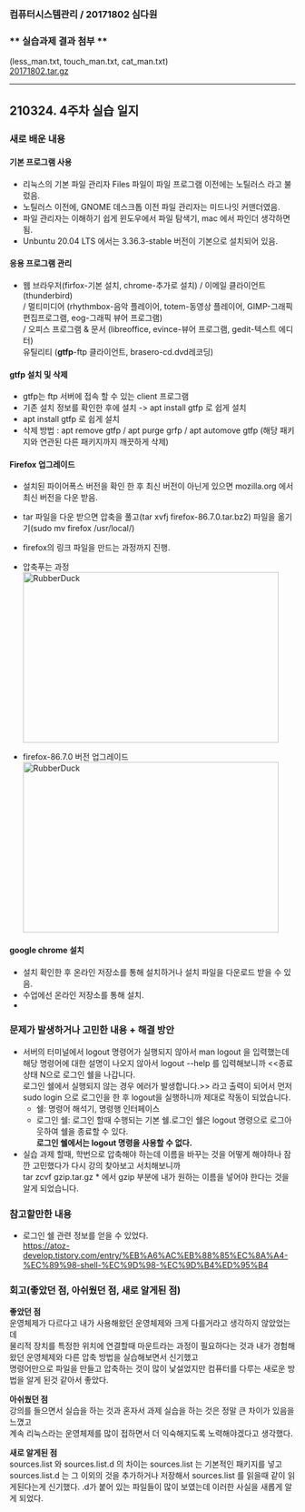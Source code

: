 ### 컴퓨터시스템관리 / 20171802 심다원

### ** **실습과제 결과 첨부** **   
  (less_man.txt, touch_man.txt, cat_man.txt)   
	[20171802.tar.gz](https://github.com/Plant-SimDawon/20171802-computer-system/files/6110205/20171802.tar.gz)  

---   

## 210324. 4주차 실습 일지


### **새로 배운 내용**
  
  #### 기본 프로그램 사용 ####  
  + 리눅스의 기본 파일 관리자 Files 파일이 파일 프로그램 이전에는 노틸러스 라고 불렀음.    
  + 노틸러스 이전에, GNOME 데스크톱 이전 파일 관리자는 미드나잇 커맨더였음.      
  + 파일 관리자는 이해하기 쉽게 윈도우에서 파일 탐색기, mac 에서 파인더 생각하면 됨.     
  + Unbuntu 20.04 LTS 에서는 3.36.3-stable 버전이 기본으로 설치되어 있음.    
  #### 응용 프로그램 관리 ####    
  + 웹 브라우저(firfox-기본 설치, chrome-추가로 설치) / 이메일 클라이언트 (thunderbird)    
    / 멀티미디어 (rhythmbox-음악 플레이어, totem-동영상 플레이어, GIMP-그래픽 편집프로그램, eog-그래픽 뷰어 프로그램)    
    / 오피스 프로그램 & 문서 (libreoffice, evince-뷰어 프로그램, gedit-텍스트 에디터)    
    유틸리티 (**gtfp**-ftp 클라이언트, brasero-cd.dvd레코딩)   
  #### gtfp 설치 및 삭제 ####     
  + gtfp는 ftp 서버에 접속 할 수 있는 client 프로그램   
  + 기존 설치 정보를 확인한 후에 설치 -> apt install gtfp 로 쉽게 설치   
  + apt install gtfp 로 쉽게 설치    
  + 삭제 방법 : apt remove gtfp / apt purge grfp / apt automove gtfp (해당 패키지와 연관된 다른 패키지까지 깨끗하게 삭제)    
  #### Firefox 업그레이드 ####     
  + 설치된 파이어폭스 버전을 확인 한 후 최신 버전이 아닌게 있으면 mozilla.org 에서 최신 버전을 다운 받음.    
  + tar 파일을 다운 받으면 압축을 풀고(tar xvfj firefox-86.7.0.tar.bz2) 파일을 옮기기(sudo mv firefox /usr/local/)    
  + firefox의 링크 파일을 만드는 과정까지 진행.
  
  + 압축푸는 과정      
  <img src="https://user-images.githubusercontent.com/79961001/112207549-9b934f80-8c5a-11eb-9fbc-9b4ef4416ef7.png" width="450px" height="300px" title="px(픽셀) 크기 설정" alt="RubberDuck"></img><br/>    
   
  + firefox-86.7.0 버전 업그레이드     
  <img src="https://user-images.githubusercontent.com/79961001/112207797-ec0aad00-8c5a-11eb-906f-6c3a502fa3e0.png" width="450px" height="300px" title="px(픽셀) 크기 설정" alt="RubberDuck"></img><br/>
  
  
  
  #### google chrome 설치 ####
  + 설치 확인한 후 온라인 저장소를 통해 설치하거나 설치 파일을 다운로드 받을 수 있음.
  + 수업에선 온라인 저장소를 통해 설치. 
  + 
    
    
### **문제가 발생하거나 고민한 내용 + 해결 방안**  


  + 서버의 터미널에서 logout 명령어가 실행되지 않아서 man logout 을 입력했는데
    해당 명령어에 대한 설명이 나오지 않아서 logout --help 를 입력해보니까 <<종료 상태 N으로 로그인 쉘을 나갑니다.   
    로그인 쉘에서 실행되지 않는 경우 에러가 발생합니다.>> 라고 출력이 되어서 먼저 sudo login 으로 로그인을 한 후 
    logout을 실행하니까 제대로 작동이 되었습니다. 
    * 쉘: 명령어 해석기, 명령행 인터페이스
    * 로그인 쉘: 로그인 할때 수행되는 기본 쉘.로그인 쉘은 logout 명령으로 로그아웃하여 쉘을 종료할 수 있다.   
      **로그인 쉘에서는 logout 명령을 사용할 수 없다.**
  + 실습 과제 할때, 학번으로 압축해야 하는데 이름을 바꾸는 것을 어떻게 해야하나 잠깐 고민했다가
    다시 강의 찾아보고 서치해보니까   
    tar zcvf gzip.tar.gz * 에서 gzip 부분에 내가 원하는 이름을 넣어야 한다는 것을 알게 되었습니다.   




### **참고할만한 내용**   
  + 로그인 쉘 관련 정보를 얻을 수 있었다.  
  https://atoz-develop.tistory.com/entry/%EB%A6%AC%EB%88%85%EC%8A%A4-%EC%89%98-shell-%EC%9D%98-%EC%9D%B4%ED%95%B4

### **회고(좋았던 점, 아쉬웠던 점, 새로 알게된 점)**

**좋았던 점**   
운영체제가 다르다고 내가 사용해왔던 운영체제와 크게 다를거라고 생각하지 않았었는데    
물리적 장치를 특정한 위치에 연결할때 마운트라는 과정이 필요하다는 것과 내가 경험해왔던 운영체제와 다른 압축 방법을 실습해보면서 신기했고       
명령어만으로 파일을 만들고 압축하는 것이 많이 낯설었지만 컴퓨터를 다루는 새로운 방법을 알게 된것 같아서 좋았다.   



**아쉬웠던 점**    
강의를 들으면서 실습을 하는 것과 혼자서 과제 실습을 하는 것은 정말 큰 차이가 있음을 느꼈고   
계속 리눅스라는 운영체제를 많이 접하면서 더 익숙해지도록 노력해야겠다고 생각했다.   


**새로 알게된 점**   
sources.list 와 sources.list.d 의 차이는 sources.list 는 기본적인 패키지를 넣고 
sources.list.d 는 그 이외의 것을 추가하거나 저장해서 sources.list 를 읽을때 같이 읽게된다는게 신기했다.
.d가 붙어 있는 파일들이 많이 보였는데 이러한 사실을 새롭게 알게 되었다. 
